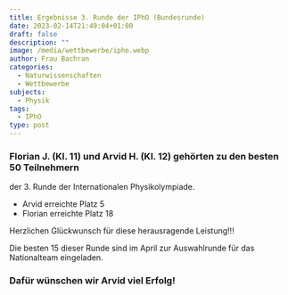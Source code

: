 ```yaml
---
title: Ergebnisse 3. Runde der IPhO (Bundesrunde)
date: 2023-02-14T21:49:04+01:00
draft: false
description: ""
image: /media/wettbewerbe/ipho.webp
author: Frau Bachran
categories:
  - Naturwissenschaften
  - Wettbewerbe
subjects:
  - Physik
tags:
  - IPhO
type: post
---
```

### Florian J. (Kl. 11) und Arvid H. (Kl. 12) gehörten zu den besten 50 Teilnehmern
der 3. Runde der Internationalen Physikolympiade.

- Arvid erreichte Platz 5
- Florian erreichte Platz 18

Herzlichen Glückwunsch für diese herausragende Leistung!!!

Die besten 15 dieser Runde sind im April zur Auswahlrunde für das Nationalteam eingeladen.

### Dafür wünschen wir Arvid viel Erfolg!




